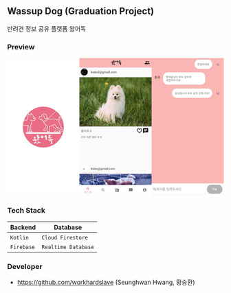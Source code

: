 ## Wassup Dog (Graduation Project)
반려견 정보 공유 플랫폼 왔어독

### Preview
![wassupdog_preview](./img/wassupdog_preview.PNG)

### Tech Stack
|Backend          |Database
|-----------------|--------------------|
|`Kotlin`         |`Cloud Firestore`   |
|`Firebase`       |`Realtime Database` |

### Developer
- https://github.com/workhardslave (Seunghwan Hwang, 황승환)
